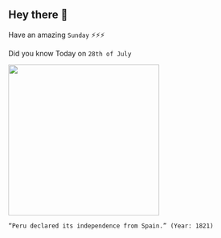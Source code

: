 ## Hey there 👋
Have an amazing `Sunday` ⚡⚡⚡

Did you know Today on `28th of July`
 
 [<img src="https://upload.wikimedia.org/wikipedia/commons/7/7f/La_Independencia_del_Per%C3%BA.jpg" width="300" />](https://en.wikipedia.org/wiki/Peruvian_War_of_Independence) 
 ```
“Peru declared its independence from Spain.” (Year: 1821)
```
